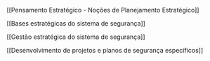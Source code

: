 [[Pensamento Estratégico - Noções de Planejamento Estratégico]]

[[Bases estratégicas do sistema de segurança]]

[[Gestão estratégica do sistema de segurança]]

[[Desenvolvimento de projetos e planos de segurança específicos]]